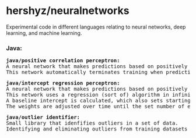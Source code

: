 <h1>hershyz/neuralnetworks</h1>
</p>Experimental code in different languages relating to neural networks, deep learning, and machine learning.</p>

<h3>Java:</h3>
<pre>
<strong>java/positive correlation perceptron:</strong>
A neural network that makes predictions based on positively correlated input data.
This network automatically terminates training when predictions are satisfactory according to a given error margin.
</pre>
<pre>
<strong>java/intercept regression perceptron:</strong>
A neural network that makes predictions based on positively or negatively correlated input data.
This network uses a regression (sort of) algorithm in infinite dimensions.
A baseline intercept is calculated, which also sets starting weights for each input column.
The weights are adjusted over time until the set number of epochs have been completed.
</pre>
<pre>
<strong>java/outlier identifier:</strong>
Small library that idenfifies outliers in a set of data.
Identifying and eliminating outliers from training datasets will increase the accuracy of a model's predictions.
</pre>
